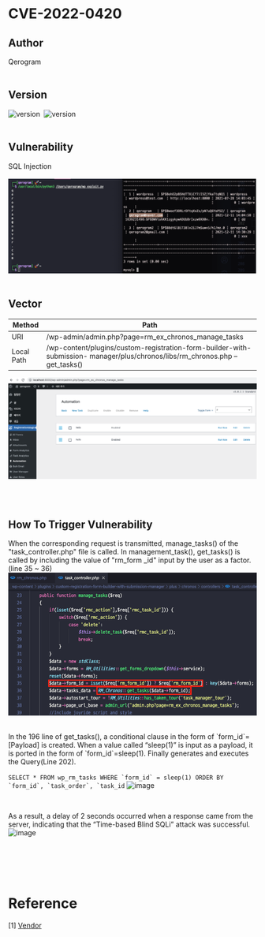 # CVE-2022-0420

## Author
Qerogram<br><br>

## Version
![version](https://img.shields.io/badge/php-7.4.21-blue)&nbsp; ![version](https://img.shields.io/badge/RegistrationMagic-5.0.2.1-green)<br><br>

## Vulnerability
SQL Injection<br><br>
![image](./report_img/image5.png)
<br><br>

## Vector
|Method|Path|
|------|---|
|URI|/wp-admin/admin.php?page=rm_ex_chronos_manage_tasks|
|Local Path|/wp-content/plugins/custom-registration-form-builder-with-submission- manager/plus/chronos/libs/rm_chronos.php – get_tasks()|

![image](./report_img/image2.png)

<br><br>

## How To Trigger Vulnerability
When the corresponding request is transmitted, manage_tasks() of the "task_controller.php" file is called. In management_task(), get_tasks() is called by including the value of "rm_form _id" input by the user as a factor.(line 35 ~ 36)
![image](./report_img/image3.png)

<br>
In the 196 line of get_tasks(), a conditional clause in the form of `form_id`=[Payload] is created. When a value called “sleep(1)” is input as a payload, it is ported in the form of `form_id`=sleep(1). Finally generates and executes the Query(Line 202).

```SELECT * FROM wp_rm_tasks WHERE `form_id` = sleep(1) ORDER BY `form_id`, `task_order`, `task_id```
![image](./report_img/image4.png)

<br>

As a result, a delay of 2 seconds occurred when a response came from the server, indicating that the “Time-based Blind SQLi” attack was successful.
![image](./report_img/image1.png)


<br>

<br><br>
# Reference
[1] [Vendor](https://registrationmagic.com/)
